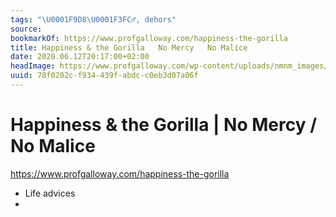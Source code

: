```yaml
---
tags: "\U0001F9D8\U0001F3FC‍♂️, dehors"
source:
bookmarkOf: https://www.profgalloway.com/happiness-the-gorilla
title: Happiness & the Gorilla   No Mercy   No Malice
date: 2020.06.12T20:17:00+02:00
headImage: https://www.profgalloway.com/wp-content/uploads/nmnm_images/NMNM-week-72-gif-3.gif
uuid: 78f0202c-f934-439f-abdc-c0eb3d07a06f
---
```


# Happiness & the Gorilla | No Mercy / No Malice
 https://www.profgalloway.com/happiness-the-gorilla
- Life advices
-
